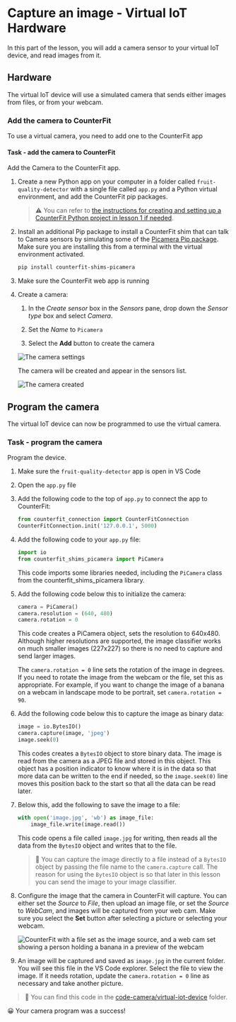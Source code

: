 # Capture an image - Virtual IoT Hardware

In this part of the lesson, you will add a camera sensor to your virtual IoT device, and read images from it.

## Hardware

The virtual IoT device will use a simulated camera that sends either images from files, or from your webcam.

### Add the camera to CounterFit

To use a virtual camera, you need to add one to the CounterFit app

#### Task - add the camera to CounterFit

Add the Camera to the CounterFit app.

1. Create a new Python app on your computer in a folder called `fruit-quality-detector` with a single file called `app.py` and a Python virtual environment, and add the CounterFit pip packages.

    > ⚠️ You can refer to [the instructions for creating and setting up a CounterFit Python project in lesson 1 if needed](../../../1-getting-started/lessons/1-introduction-to-iot/virtual-device.md).

1. Install an additional Pip package to install a CounterFit shim that can talk to Camera sensors by simulating some of the [Picamera Pip package](https://pypi.org/project/picamera/). Make sure you are installing this from a terminal with the virtual environment activated.

    ```sh
    pip install counterfit-shims-picamera
    ```

1. Make sure the CounterFit web app is running

1. Create a camera:

    1. In the *Create sensor* box in the *Sensors* pane, drop down the *Sensor type* box and select *Camera*.

    1. Set the *Name* to `Picamera`

    1. Select the **Add** button to create the camera

    ![The camera settings](../../../images/counterfit-create-camera.png)

    The camera will be created and appear in the sensors list.

    ![The camera created](../../../images/counterfit-camera.png)

## Program the camera

The virtual IoT device can now be programmed to use the virtual camera.

### Task - program the camera

Program the device.

1. Make sure the `fruit-quality-detector` app is open in VS Code

1. Open the `app.py` file

1. Add the following code to the top of `app.py` to connect the app to CounterFit:

    ```python
    from counterfit_connection import CounterFitConnection
    CounterFitConnection.init('127.0.0.1', 5000)
    ```

1. Add the following code to your `app.py` file:

    ```python
    import io
    from counterfit_shims_picamera import PiCamera
    ```

    This code imports some libraries needed, including the `PiCamera` class from the counterfit_shims_picamera library.

1. Add the following code below this to initialize the camera:

    ```python
    camera = PiCamera()
    camera.resolution = (640, 480)
    camera.rotation = 0
    ```

    This code creates a PiCamera object, sets the resolution to 640x480. Although higher resolutions are supported, the image classifier works on much smaller images (227x227) so there is no need to capture and send larger images.

    The `camera.rotation = 0` line sets the rotation of the image in degrees. If you need to rotate the image from the webcam or the file, set this as appropriate. For example, if you want to change the image of a banana on a webcam in landscape mode to be portrait, set `camera.rotation = 90`.

1. Add the following code below this to capture the image as binary data:

    ```python
    image = io.BytesIO()
    camera.capture(image, 'jpeg')
    image.seek(0)
    ```

    This codes creates a `BytesIO` object to store binary data. The image is read from the camera as a JPEG file and stored in this object. This object has a position indicator to know where it is in the data so that more data can be written to the end if needed, so the `image.seek(0)` line moves this position back to the start so that all the data can be read later.

1. Below this, add the following to save the image to a file:

    ```python
    with open('image.jpg', 'wb') as image_file:
        image_file.write(image.read())
    ```

    This code opens a file called `image.jpg` for writing, then reads all the data from the `BytesIO` object and writes that to the file.

    > 💁 You can capture the image directly to a file instead of a `BytesIO` object by passing the file name to the `camera.capture` call. The reason for using the `BytesIO` object is so that later in this lesson you can send the image to your image classifier.

1. Configure the image that the camera in CounterFit will capture. You can either set the *Source* to *File*, then upload an image file, or set the *Source* to *WebCam*, and images will be captured from your web cam. Make sure you select the **Set** button after selecting a picture or selecting your webcam.

    ![CounterFit with a file set as the image source, and a web cam set showing a person holding a banana in a preview of the webcam](../../../images/counterfit-camera-options.png)

1. An image will be captured and saved as `image.jpg` in the current folder. You will see this file in the VS Code explorer. Select the file to view the image. If it needs rotation, update the `camera.rotation = 0` line as necessary and take another picture.

> 💁 You can find this code in the [code-camera/virtual-iot-device](code-camera/virtual-iot-device) folder.

😀 Your camera program was a success!
